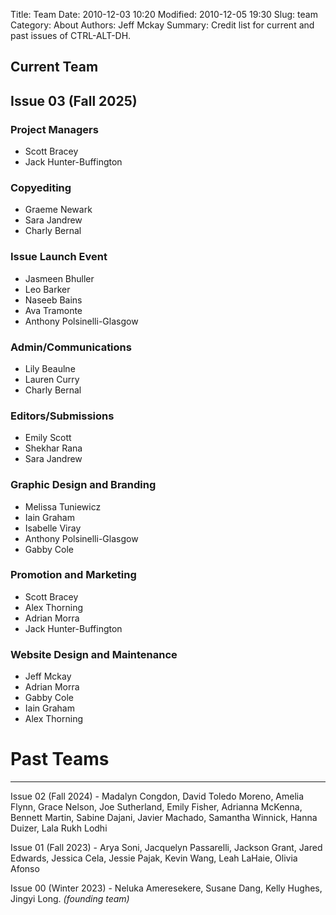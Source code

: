 Title: Team
Date: 2010-12-03 10:20
Modified: 2010-12-05 19:30
Slug: team
Category: About
Authors: Jeff Mckay
Summary: Credit list for current and past issues of CTRL-ALT-DH.

Current Team
---
## Issue 03 (Fall 2025)

### Project Managers
- Scott Bracey
- Jack Hunter-Buffington

### Copyediting
- Graeme Newark
- Sara Jandrew
- Charly Bernal

### Issue Launch Event
- Jasmeen Bhuller
- Leo Barker
- Naseeb Bains
- Ava Tramonte
- Anthony Polsinelli-Glasgow

### Admin/Communications
- Lily Beaulne
- Lauren Curry
- Charly Bernal

### Editors/Submissions
- Emily Scott
- Shekhar Rana
- Sara Jandrew

### Graphic Design and Branding
- Melissa Tuniewicz
- Iain Graham
- Isabelle Viray
- Anthony Polsinelli-Glasgow
- Gabby Cole

### Promotion and Marketing
- Scott Bracey
- Alex Thorning
- Adrian Morra
- Jack Hunter-Buffington

### Website Design and Maintenance
- Jeff Mckay
- Adrian Morra
- Gabby Cole
- Iain Graham
- Alex Thorning

# Past Teams
---
Issue 02 (Fall 2024) - Madalyn Congdon, David Toledo Moreno, Amelia Flynn, Grace Nelson, Joe Sutherland, Emily Fisher, Adrianna McKenna, Bennett Martin, Sabine Dajani, Javier Machado, Samantha Winnick, Hanna Duizer, Lala Rukh Lodhi

Issue 01 (Fall 2023) - Arya Soni, Jacquelyn Passarelli, Jackson Grant, Jared Edwards, Jessica Cela, Jessie Pajak, Kevin Wang, Leah LaHaie, Olivia Afonso

Issue 00 (Winter 2023) - Neluka Ameresekere, Susane Dang, Kelly Hughes, Jingyi Long. *(founding team)*
